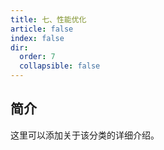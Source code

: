 ```yaml
---
title: 七、性能优化
article: false
index: false
dir:
  order: 7
  collapsible: false
---
```


## 简介

这里可以添加关于该分类的详细介绍。
